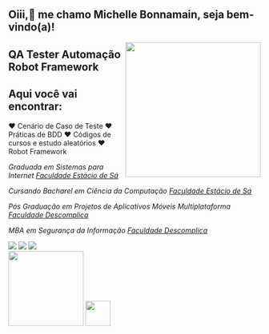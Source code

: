 ## Oiii,👋 me chamo Michelle Bonnamain, seja bem-vindo(a)! 

<img align='right' src="https://media.giphy.com/media/dsdKSJjWGaWZw8tgTo/giphy.gif" width="270">

## QA Tester Automação Robot Framework
## Aqui você vai encontrar:

❤️ Cenário de Caso de Teste
❤️ Práticas de BDD
❤️ Códigos de cursos e estudo aleatórios
❤️ Robot Framework


<p> <em>Graduada em Sistemas para Internet <a href="https://estacio.br/">Faculdade Estácio de Sá</a><br />
<p> <em> Cursando Bacharel em Ciência da Computação <a href="https://estacio.br/">Faculdade Estácio de Sá</a><br />
<p> <em>Pós Graduação em Projetos de Aplicativos Móveis Multiplataforma <a href="https://descomplica.br/">Faculdade Descomplica</a><br />
<p><em>MBA em Segurança da Informação <a href="https://descomplica.br/">Faculdade Descomplica</a><br />
</p>
  
<div> 
  <a href="https://instagram.com/mibonnamain" target="_blank"><img src="https://img.shields.io/badge/-Instagram-%23E4405F?style=for-the-badge&logo=instagram&logoColor=white" target="_blank"></a>
  <a href = "mailto:michellebonnamainqa@gmail.com"><img src="https://img.shields.io/badge/-Gmail-%23333?style=for-the-badge&logo=gmail&logoColor=white" target="_blank"></a>
  <a href="https://www.linkedin.com/in/michelle-bonnamain/" target="_blank"><img src="https://img.shields.io/badge/-LinkedIn-%230077B5?style=for-the-badge&logo=linkedin&logoColor=white" target="_blank"></a>  
</div>
  
   <img height = "150em" src = "https://github-readme-stats.vercel.app/api?username=bonnamainmichelle&show_icons=true&theme=dracula&include_all_commits=true&count_private=true" />


<img src="https://media.giphy.com/media/VgCDAzcKvsR6OM0uWg/giphy.gif" width="50">


